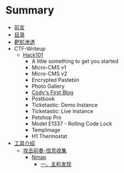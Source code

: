 # Summary

* [前言](README.md)
* [目录](mu-lu.md)
* [靶机渗透](mu-lu/ba-ji-shen-tou.md)
* CTF-Writeup
  * [Hack101 ](mu-lu/hack101.md)
    * A little something to get you started    
    * Micro-CMS v1
    * Micro-CMS v2
    * Encrypted Pastebin
    * Photo Gallery
    * [Cody's First Blog](mu-lu/hack101/codys-first-blog.md)
    * Postbook
    * Ticketastic: Demo Instance
    * Ticketastic: Live Instance
    * Petshop Pro
    * Model E1337 - Rolling Code Lock
    * TempImage
    * H1 Thermostat
* [工具介绍](mu-lu/gong-ju-jie-shao.md)
  * [攻击前奏-信息收集](mu-lu/gong-ju-jie-shao/gong-ji-qian-594f-xin-xi-shou-ji.md)
    * [Nmap](mu-lu/gong-ju-jie-shao/gong-ji-qian-594f-xin-xi-shou-ji/nmap.md)
      * [一、主机发现](mu-lu/gong-ju-jie-shao/gong-ji-qian-594f-xin-xi-shou-ji/nmap/yi-3001-zhu-ji-fa-xian.md)

